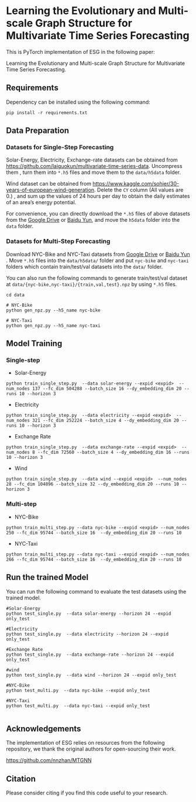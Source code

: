 # Learning the Evolutionary and Multi-scale Graph Structure for Multivariate Time Series Forecasting

This is PyTorch implementation of ESG in the following paper:

Learning the Evolutionary and Multi-scale Graph Structure for Multivariate Time Series Forecasting.

## Requirements

Dependency can be installed using the following command:

```
pip install -r requirements.txt
```

## Data Preparation

### Datasets for Single-Step Forecasting

Solar-Energy, Electricity, Exchange-rate datasets can be obtained from https://github.com/laiguokun/multivariate-time-series-data. Uncompress them , turn them into  `*.h5` files  and move them to the  `data/h5data` folder.

Wind dataset can be obtained from https://www.kaggle.com/sohier/30-years-of-european-wind-generation.   Delete the `CY` column (All values are 0.) , and sum up the values of 24 hours per day to obtain the daily  estimates of an area’s energy potential. 

For convenience, you can  directly download the `*.h5`  files of  above datasets from the [Google Drive](https://drive.google.com/drive/folders/1LKu_fLzr4_DdusZ-IjzQbgYPAypfuJVA?usp=sharing) or [Baidu Yun](https://pan.baidu.com/s/1X5c0OHWyAtwdcOU5QAzAhA?pwd=6ti1 ), and move the `h5data` folder  into the  `data` folder.

### Datasets for Multi-Step Forecasting

Download  NYC-Bike and NYC-Taxi datasets from [Google Drive](https://drive.google.com/drive/folders/1LKu_fLzr4_DdusZ-IjzQbgYPAypfuJVA?usp=sharing) or [Baidu Yun](https://pan.baidu.com/s/1X5c0OHWyAtwdcOU5QAzAhA?pwd=6ti1 ) .  Move  `*.h5` files  into the `data/h5data/` folder and  put `nyc-bike` and `nyc-taxi` folders which contain train/test/val datasets into the  `data/` folder. 

You can also run the following commands to generate train/test/val dataset at `data/{nyc-bike,nyc-taxi}/{train,val,test}.npz` by using  `*.h5` files.

```
cd data

# NYC-Bike
python gen_npz.py --h5_name nyc-bike

# NYC-Taxi
python gen_npz.py --h5_name nyc-taxi
```

## Model Training

### Single-step

- Solar-Energy  

```
python train_single_step.py  --data solar-energy --expid <expid>  --num_nodes 137 --fc_dim 504288 --batch_size 16 --dy_embedding_dim 20 --runs 10 --horizon 3 
```

- Electricity

```
python train_single_step.py  --data electricity --expid <expid>  --num_nodes 321 --fc_dim 252224 --batch_size 4 --dy_embedding_dim 20 --runs 10 --horizon 3 
```

- Exchange Rate 

```
python train_single_step.py  --data exchange-rate --expid <expid>  --num_nodes 8 --fc_dim 72560 --batch_size 4 --dy_embedding_dim 16 --runs 10 --horizon 3 
```

- Wind

```
python train_single_step.py  --data wind --expid <expid>  --num_nodes 28 --fc_dim 104896 --batch_size 32 --dy_embedding_dim 20 --runs 10 --horizon 3 
```

### Multi-step

- NYC-Bike

```
python train_multi_step.py --data nyc-bike --expid <expid> --num_nodes 250 --fc_dim 95744 --batch_size 16  --dy_embedding_dim 20 --runs 10
```

- NYC-Taxi

```
python train_multi_step.py --data nyc-taxi --expid <expid> --num_nodes 266 --fc_dim 95744 --batch_size 16  --dy_embedding_dim 20 --runs 10
```

## Run the trained Model

You can run the following command to evaluate the test datasets using the trained model.

```
#Solar-Energy
python test_single.py  --data solar-energy --horizon 24 --expid only_test

#Electricity
python test_single.py  --data electricity --horizon 24 --expid only_test

#Exchange Rate
python test_single.py  --data exchange-rate --horizon 24 --expid only_test

#wind
python test_single.py  --data wind --horizon 24 --expid only_test

#NYC-Bike
python test_multi.py  --data nyc-bike --expid only_test

#NYC-Taxi
python test_multi.py  --data nyc-taxi --expid only_test
 
```

## Acknowledgements

The implementation of ESG relies on resources from the following  repository, we thank the original authors for open-sourcing their work. 

https://github.com/nnzhan/MTGNN

## Citation

Please consider citing if you find this code useful to your research.

```

```



